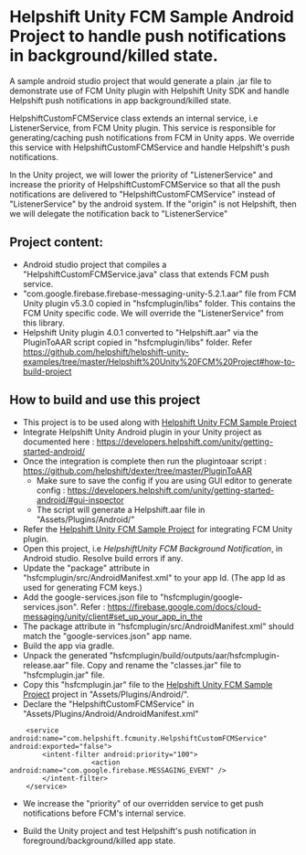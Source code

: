 # Helpshift Unity FCM Sample Android Project to handle push notifications in background/killed state. 

A sample android studio project that would generate a plain .jar file to demonstrate use of FCM Unity plugin with Helpshift Unity SDK and handle Helpshift push notifications in app background/killed state.

HelpshiftCustomFCMService class extends an internal service, i.e ListenerService, from FCM Unity plugin. This service is responsible for generating/caching push notifications from FCM in Unity apps. We override this service with HelpshiftCustomFCMService and handle Helpshift's push notifications.

In the Unity project, we will lower the priority of "ListenerService" and increase the priority of HelpshiftCustomFCMService so that all the push notifications are delivered to "HelpshiftCustomFCMService" instead of "ListenerService" by the android system. If the "origin" is not Helpshift, then we will delegate the notification back to "ListenerService"

## Project content:
* Android studio project that compiles a "HelpshiftCustomFCMService.java" class that extends FCM push service.
* "com.google.firebase.firebase-messaging-unity-5.2.1.aar" file from FCM Unity plugin v5.3.0 copied in "hsfcmplugin/libs" folder. This contains the FCM Unity specific code. We will override the "ListenerService" from this library.
* Helpshift Unity plugin 4.0.1 converted to "Helpshift.aar" via the PluginToAAR script copied in "hsfcmplugin/libs" folder. Refer https://github.com/helpshift/helpshift-unity-examples/tree/master/Helpshift%20Unity%20FCM%20Project#how-to-build-project


## How to build and use this project
* This project is to be used along with [Helpshift Unity FCM Sample Project](https://github.com/helpshift/helpshift-unity-examples/tree/master/Helpshift%20Unity%20FCM%20Project)
* Integrate Helpshift Unity Android plugin in your Unity project as documented here : https://developers.helpshift.com/unity/getting-started-android/
* Once the integration is complete then run the plugintoaar script : https://github.com/helpshift/dexter/tree/master/PluginToAAR
	* Make sure to save the config if you are using GUI editor to generate config : https://developers.helpshift.com/unity/getting-started-android/#gui-inspector
	* The script will generate a Helpshift.aar file in "Assets/Plugins/Android/"
* Refer the [Helpshift Unity FCM Sample Project](https://github.com/helpshift/helpshift-unity-examples/tree/master/Helpshift%20Unity%20FCM%20Project) for integrating FCM Unity plugin.
* Open this project, i.e *HelpshiftUnity FCM Background Notification*, in Android studio. Resolve build errors if any.
* Update the "package" attribute in "hsfcmplugin/src/AndroidManifest.xml" to your app Id. (The app Id as used for generating FCM keys.)
* Add the google-services.json file to "hsfcmplugin/google-services.json". Refer : https://firebase.google.com/docs/cloud-messaging/unity/client#set_up_your_app_in_the
* The package attribute in "hsfcmplugin/src/AndroidManifest.xml" should match the "google-services.json" app name.
* Build the app via gradle.
* Unpack the generated "hsfcmplugin/build/outputs/aar/hsfcmplugin-release.aar" file. Copy and rename the "classes.jar" file to "hsfcmplugin.jar" file.
* Copy this "hsfcmplugin.jar" file to the [Helpshift Unity FCM Sample Project](https://github.com/helpshift/helpshift-unity-examples/tree/master/Helpshift%20Unity%20FCM%20Project) project in "Assets/Plugins/Android/".
* Declare the "HelpshiftCustomFCMService" in "Assets/Plugins/Android/AndroidManifest.xml"


```
	<service android:name="com.helpshift.fcmunity.HelpshiftCustomFCMService" android:exported="false">
        <intent-filter android:priority="100">
                    <action android:name="com.google.firebase.MESSAGING_EVENT" />
        </intent-filter>
    </service>
```

* We increase the "priority" of our overridden service to get push notifications before FCM's internal service.

* Build the Unity project and test Helpshift's push notification in foreground/background/killed app state.

